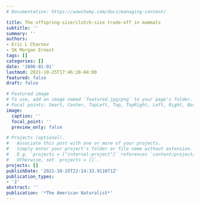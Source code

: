 ```yaml
---
# Documentation: https://wowchemy.com/docs/managing-content/

title: The offspring-size/clutch-size trade-off in mammals
subtitle: ''
summary: ''
authors:
- Eric L Charnov
- SK Morgan Ernest
tags: []
categories: []
date: '2006-01-01'
lastmod: 2021-10-25T17:46:28-04:00
featured: false
draft: false

# Featured image
# To use, add an image named `featured.jpg/png` to your page's folder.
# Focal points: Smart, Center, TopLeft, Top, TopRight, Left, Right, BottomLeft, Bottom, BottomRight.
image:
  caption: ''
  focal_point: ''
  preview_only: false

# Projects (optional).
#   Associate this post with one or more of your projects.
#   Simply enter your project's folder or file name without extension.
#   E.g. `projects = ["internal-project"]` references `content/project/deep-learning/index.md`.
#   Otherwise, set `projects = []`.
projects: []
publishDate: '2021-10-25T22:14:33.911071Z'
publication_types:
- '2'
abstract: ''
publication: '*The American Naturalist*'
---
```

